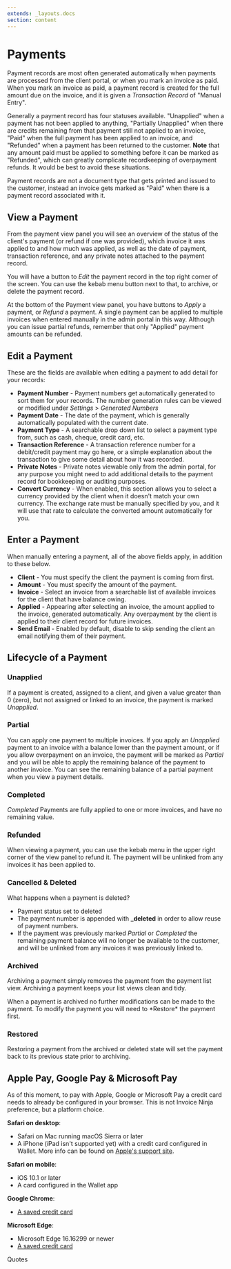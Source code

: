 ```yaml
---
extends: _layouts.docs
section: content
---
```


# Payments

Payment records are most often generated automatically when payments are processed from the client portal, or when you mark an invoice as paid.  When you mark an invoice as paid, a payment record is created for the full amount due on the invoice, and it is given a *Transaction Record* of "Manual Entry".

Generally a payment record has four statuses available.  "Unapplied" when a payment has not been applied to anything, "Partially Unapplied" when there are credits remaining from that payment still not applied to an invoice, "Paid" when the full payment has been applied to an invoice, and "Refunded" when a payment has been returned to the customer.  **Note** that any amount paid must be applied to something before it can be marked as "Refunded", which can greatly complicate recordkeeping of overpayment refunds.  It would be best to avoid these situations.

Payment records are not a document type that gets printed and issued to the customer, instead an invoice gets marked as "Paid" when there is a payment record associated with it.

## View a Payment

From the payment view panel you will see an overview of the status of the client's payment (or refund if one was provided), which invoice it was applied to and how much was applied, as well as the date of payment, transaction reference, and any private notes attached to the payment record.

You will have a button to *Edit* the payment record in the top right corner of the screen.  You can use the kebab menu button next to that, to archive, or delete the payment record.  

At the bottom of the Payment view panel, you have buttons to *Apply* a payment, or *Refund* a payment.  A single payment can be applied to multiple invoices when entered manually in the admin portal in this way.  Although you can issue partial refunds, remember that only "Applied" payment amounts can be refunded.

## Edit a Payment

These are the fields are available when editing a payment to add detail for your records:

* **Payment Number** - Payment numbers get automatically generated to sort them for your records.  The number generation rules can be viewed or modified under *Settings* > *Generated Numbers*
* **Payment Date** - The date of the payment, which is generally automatically populated with the current date.
* **Payment Type** - A searchable drop down list to select a payment type from, such as cash, cheque, credit card, etc.
* **Transaction Reference** - A transaction reference number for a debit/credit payment may go here, or a simple explanation about the transaction to give some detail about how it was recorded.
* **Private Notes** - Private notes viewable only from the admin portal, for any purpose you might need to add additional details to the payment record for bookkeeping or auditing purposes.
* **Convert Currency** - When enabled, this section allows you to select a currency provided by the client when it doesn't match your own currency.  The exchange rate must be manually specified by you, and it will use that rate to calculate the converted amount automatically for you.

## Enter a Payment

When manually entering a payment, all of the above fields apply, in addition to these below.

* **Client** - You must specify the client the payment is coming from first.
* **Amount** - You must specify the amount of the payment.
* **Invoice** - Select an invoice from a searchable list of available invoices for the client that have balance owing.
* **Applied** - Appearing after selecting an invoice, the amount applied to the invoice, generated automatically.  Any overpayment by the client is applied to their client record for future invoices.
* **Send Email** - Enabled by default, disable to skip sending the client an email notifying them of their payment.

## Lifecycle of a Payment

### Unapplied

If a payment is created, assigned to a client, and given a value greater than 0 (zero), but not assigned or linked to an invoice, the payment is marked *Unapplied*.

### Partial

You can apply one payment to multiple invoices.  If you apply an *Unapplied* payment to an invoice with a balance lower than the payment amount, or if you allow overpayment on an invoice, the payment will be marked as *Partial* and you will be able to apply the remaining balance of the payment to another invoice.  You can see the remaining balance of a partial payment when you view a payment details.

### Completed

*Completed* Payments are fully applied to one or more invoices, and have no remaining value.

### Refunded

When viewing a payment, you can use the kebab menu in the upper right corner of the view panel to refund it.  The payment will be unlinked from any invoices it has been applied to.

### Cancelled & Deleted

What happens when a payment is deleted?

* Payment status set to deleted
* The payment number is appended with <b>_deleted</b> in order to allow reuse of payment numbers.
* If the payment was previously marked *Partial* or *Completed* the remaining payment balance will no longer be available to the customer, and will be unlinked from any invoices it was previously linked to.

### Archived

Archiving a payment simply removes the payment from the payment list view. Archiving a payment keeps your list views clean and tidy.

<x-warning>
When a payment is archived no further modifications can be made to the payment. To modify the payment you will need to *Restore* the payment first.
</x-warning>

### Restored

Restoring a payment from the archived or deleted state will set the payment back to its previous state prior to archiving.

## Apple Pay, Google Pay & Microsoft Pay
As of this moment, to pay with Apple, Google or Microsoft Pay a credit card needs to already be configured in your browser. This is not Invoice Ninja preference, but a platform choice.

**Safari on desktop**:

- Safari on Mac running macOS Sierra or later
- A iPhone (iPad isn't supported yet) with a credit card configured in Wallet. More info can be found on [Apple's support site](https://support.apple.com/en-us/HT204681).

**Safari on mobile**:

- iOS 10.1 or later
- A card configured in the Wallet app

**Google Chrome**: 

- [A saved credit card](https://support.google.com/chrome/answer/142893?co=GENIE.Platform%3DDesktop&hl=en)

**Microsoft Edge**:

- Microsoft Edge 16.16299 or newer
- [A saved credit card](https://support.microsoft.com/en-us/help/4026594/microsoft-account-add-update-remove-credit-cards-and-other-ways-to-pay)

<x-next url=/docs/quotes>Quotes</x-next>
